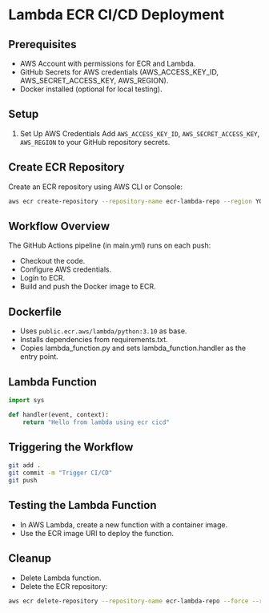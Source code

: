 
# Lambda ECR CI/CD Deployment

## Prerequisites
- AWS Account with permissions for ECR and Lambda.
- GitHub Secrets for AWS credentials (AWS_ACCESS_KEY_ID, AWS_SECRET_ACCESS_KEY, AWS_REGION).
- Docker installed (optional for local testing).

## Setup
1. Set Up AWS Credentials
Add `AWS_ACCESS_KEY_ID`, `AWS_SECRET_ACCESS_KEY`, `AWS_REGION` to your GitHub repository secrets.

## Create ECR Repository
Create an ECR repository using AWS CLI or Console:

``` bash
aws ecr create-repository --repository-name ecr-lambda-repo --region YOUR_REGION
```

## Workflow Overview
The GitHub Actions pipeline (in main.yml) runs on each push:

- Checkout the code.
- Configure AWS credentials.
- Login to ECR.
- Build and push the Docker image to ECR.

## Dockerfile
- Uses `public.ecr.aws/lambda/python:3.10` as base.
- Installs dependencies from requirements.txt.
- Copies lambda_function.py and sets lambda_function.handler as the entry point.

## Lambda Function
``` python
import sys

def handler(event, context):
    return "Hello from lambda using ecr cicd"
```

## Triggering the Workflow
``` bash
git add .
git commit -m "Trigger CI/CD"
git push
````

## Testing the Lambda Function
- In AWS Lambda, create a new function with a container image.
- Use the ECR image URI to deploy the function.

## Cleanup
- Delete Lambda function.
- Delete the ECR repository:
```bash
aws ecr delete-repository --repository-name ecr-lambda-repo --force --region YOUR_REGION
```